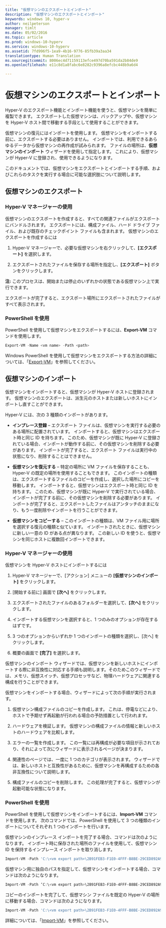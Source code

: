 ```yaml
---
title: "仮想マシンのエクスポートとインポート"
description: "仮想マシンのエクスポートとインポート"
keywords: windows 10, hyper-v
author: neilpeterson
manager: timlt
ms.date: 05/02/2016
ms.topic: article
ms.prod: windows-10-hyperv
ms.service: windows-10-hyperv
ms.assetid: 7fd996f5-1ea9-4b16-9776-85fb39a3aa34
translationtype: Human Translation
ms.sourcegitcommit: 8006ec4d71159113efce497d70ba591da2b84de9
ms.openlocfilehash: e11c8d1a8fabc6e8282c9396a8efcbc448b9a6d4

---
```


# 仮想マシンのエクスポートとインポート

Hyper-V のエクスポート機能とインポート機能を使うと、仮想マシンを簡単に複製できます。  エクスポートした仮想マシンは、バックアップや、仮想マシンを Hyper-V ホスト間で移動する手段として使用することができます。  

仮想マシンの復元にはインポートを使用します。  仮想マシンをインポートする前に、エクスポートする必要はありません。 インポートでは、利用できるあらゆるデータから仮想マシンの再作成が試みられます。  ファイルの場所は、**仮想マシンのインポート** ウィザードを使用して指定します。 これにより、仮想マシンが Hyper-V に登録され、使用できるようになります。
 
このドキュメントでは、仮想マシンをエクスポートとインポートする手順、およびこれらのタスクを実行する場合に可能な選択肢について説明します。

## 仮想マシンのエクスポート

### Hyper-V マネージャーの使用

仮想マシンのエクスポートを作成すると、すべての関連ファイルがエクスポートにバンドルされます。 エクスポートには、構成ファイル、ハード ドライブ ファイル、および既存のチェックポイント ファイルも含まれます。 仮想マシンのエクスポートを作成するには

1. Hyper-V マネージャーで、必要な仮想マシンを右クリックして、**[エクスポート]** を選択します。

2. エクスポートされたファイルを保存する場所を指定し、**[エクスポート]** ボタンをクリックします。

**注:** このプロセスは、開始または停止のいずれかの状態である仮想マシン上で実行できます。

エクスポートが完了すると、エクスポート場所にエクスポートされたファイルがすべて表示されます。

### PowerShell を使用

PowerShell を使用して仮想マシンをエクスポートするには、**Export-VM** コマンドを使用します。 

```powershell
Export-VM -Name <vm name> -Path <path>
```

Windows PowerShell を使用して仮想マシンをエクスポートする方法の詳細については、「[Export-VM](https://technet.microsoft.com/library/hh848491.aspx)」を参照してください。

## 仮想マシンのインポート 

仮想マシンをインポートすると、仮想マシンが Hyper-V ホストに登録されます。 仮想マシンのエクスポートは、派生元のホストまたは新しいホストにインポートし直すことができます。 

Hyper-V には、次の 3 種類のインポートがあります。

- **インプレース登録** – エクスポート ファイルは、仮想マシンを実行する必要のある場所に配置されています。 インポートすると、仮想マシンはエクスポート時と同じ ID を持ちます。 このため、仮想マシンが既に Hyper-V に登録されている場合、インポートが動作する前に、その仮想マシンを削除する必要があります。 インポートが完了すると、エクスポート ファイルは実行中の状態になり、削除することはできません。

- **仮想マシンを復元する** – 特定の場所に VM ファイルを保存することも、Hyper-V の既定の場所を使用することもできます。 このインポートの種類は、エクスポートするファイルのコピーを作成し、選択した場所にコピーを移動します。 インポートすると、仮想マシンはエクスポート時と同じ ID を持ちます。 このため、仮想マシンが既に Hyper-V で実行されている場合、インポートが完了する前に、その仮想マシンを削除する必要があります。 インポートが完了すると、エクスポートしたファイルはアンタッチのままになり、もう一度削除やインポートを行うことができます。

- **仮想マシンをコピーする** – このインポートの種類は、VM ファイル用に場所を選択する復元の種類と似ています。 インポートされたときに、仮想マシンに新しい一意の ID がある点が異なります。 この新しい ID を使うと、仮想マシンを同じホストに複数回インポートできます。


### Hyper-V マネージャーの使用

仮想マシンを Hyper-V ホストにインポートするには

1. Hyper-V マネージャーで、[アクション] メニューの **[仮想マシンのインポート]** をクリックします。

2. [開始する前に] 画面で **[次へ]** をクリックします。

3. エクスポートされたファイルのあるフォルダーを選択して、**[次へ]** をクリックします。

4. インポートする仮想マシンを選択すると、1 つのみのオプションが存在するはずです。

5. 3 つのオプションからいずれか 1 つのインポートの種類を選択し、[次へ] をクリックします。 

6. 概要の画面で **[完了]** を選択します。

仮想マシンのインポート ウィザードでは、仮想マシンを新しいホストにインポートする際に非互換性に対応する手順も説明します。そのためこのウィザードでは、メモリ、仮想スイッチ、仮想プロセッサなど、物理ハードウェアに関連する構成を行うことができます。

仮想マシンをインポートする場合、ウィザードによって次の手順が実行されます。  
1. 仮想マシン構成ファイルのコピーを作成します。 これは、停電などにより、ホストで予期せず再起動が行われる場合の予防措置として行われます。  

2. ハードウェアを検証します。 仮想マシンの構成ファイルの情報と新しいホストのハードウェアを比較します。

3. エラーの一覧を作成します。 この一覧には再構成が必要な項目が示されており、それによって次にウィザードに表示されるページが決まります。

4. 関連性のページでは、一度に 1 つのカテゴリが表示されます。 ウィザードでは、新しいホストと互換性があるために、仮想マシンを再構成するための各非互換性について説明します。

5. 構成ファイルのコピーを削除します。 この処理が完了すると、仮想マシンが起動可能な状態になります。


### PowerShell を使用

PowerShell を使用して仮想マシンをインポートするには、**Import-VM** コマンドを使用します。  次のコマンドでは、PowerShell を使用して 3 つの種類のインポートについてそれぞれ 1 つのインポートを行います。

仮想マシンのインプレース インポートを完了する場合、コマンドは次のようになります。 インポート時に保存された場所のファイルを使用して、仮想マシン ID を保持するインプレース インポートを取り消します。

```powershell
Import-VM -Path 'C:\<vm export path>\2B91FEB3-F1E0-4FFF-B8BE-29CED892A95A.vmcx' 
```

仮想マシン用に独自のパスを指定して、仮想マシンをインポートする場合、コマンドは次のようになります。

```powershell
Import-VM -Path ‘C:\<vm export path>\2B91FEB3-F1E0-4FFF-B8BE-29CED892A95A.vmcx' -Copy -VhdDestinationPath 'D:\Virtual Machines\WIN10DOC' -VirtualMachinePath 'D:\Virtual Machines\WIN10DOC'
```

コピーのインポートを完了して、仮想マシン ファイルを既定の Hyper-V の場所に移動する場合、コマンドは次のようになります。

``` PowerShell
Import-VM -Path 'C:\<vm export path>\2B91FEB3-F1E0-4FFF-B8BE-29CED892A95A.vmcx' -Copy -GenerateNewId
```

詳細については、「[Import-VM](https://technet.microsoft.com/library/hh848495.aspx)」を参照してください。



<!--HONumber=Jun16_HO4-->


